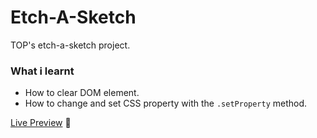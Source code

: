 # **Etch-A-Sketch**
TOP's etch-a-sketch project.


### **What i learnt** 

- How to clear DOM element.
- How to change and set CSS property with the `.setProperty` method.

[Live Preview](https://just4fun150.github.io/etch-a-sketch/) 👀
